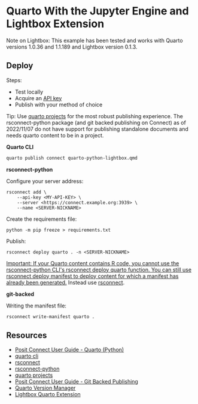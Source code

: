 # Quarto With the Jupyter Engine and Lightbox Extension

Note on Lightbox: This example has been tested and works with Quarto versions 1.0.36 and 1.1.189 and Lightbox version 0.1.3. 

## Deploy

Steps: 

* Test locally
* Acquire an [API key](https://docs.posit.co/connect/user/api-keys/) 
* Publish with your method of choice 

Tip: Use [quarto projects](https://quarto.org/docs/projects/quarto-projects.html) for the most robust publishing experience. The rsconnect-python package (and git backed publishing on Connect) as of 2022/11/07 do not have support for publishing standalone documents and needs quarto content to be in a project. 

**Quarto CLI**

```bash
quarto publish connect quarto-python-lightbox.qmd
```

**rsconnect-python**

Configure your server address: 
```
rsconnect add \
    --api-key <MY-API-KEY> \
    --server <https://connect.example.org:3939> \
    --name <SERVER-NICKNAME>
```

Create the requirements file: 
```
python -m pip freeze > requirements.txt
```

Publish: 
```
rsconnect deploy quarto . -n <SERVER-NICKNAME>
```

[Important: If your Quarto content contains R code, you cannot use the rsconnect-python CLI's rsconnect deploy quarto function. You can still use rsconnect deploy manifest to deploy content for which a manifest has already been generated.](https://quarto.org/docs/publishing/rstudio-connect.html) Instead use [rsconnect](https://github.com/rstudio/rsconnect). 

**git-backed**

Writing the manifest file: 

```bash
rsconnect write-manifest quarto .
```

## Resources

- [Posit Connect User Guide - Quarto (Python)](https://docs.posit.co/connect/user/publishing-cli-quarto/)
- [quarto cli](https://quarto.org/docs/publishing/rstudio-connect.html)
- [rsconnect](https://github.com/rstudio/rsconnect)
- [rsconnect-python](https://github.com/rstudio/rsconnect-python)
- [quarto projects](https://quarto.org/docs/projects/quarto-projects.html)
- [Posit Connect User Guide - Git Backed Publishing ](https://docs.posit.co/connect/user/git-backed/)
- [Quarto Version Manager](https://github.com/dpastoor/qvm)
- [Lightbox Quarto Extension](https://github.com/quarto-ext/lightbox)
